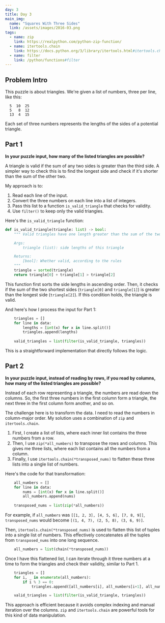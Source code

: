 ```yaml
---
day: 3
title: Day 3
main_img:
  name: "Squares With Three Sides"
  link: /assets/images/2016-03.png
tags: 
  - name: zip
    link: https://realpython.com/python-zip-function/
  - name: itertools.chain
    link: https://docs.python.org/3/library/itertools.html#itertools.chain
  - name: filter
    link: /python/functions#filter
---
```


## Problem Intro

This puzzle is about triangles. We're given a list of numbers, three per line, like this:

```
  5  10  25
  5   8  12
  13  4  15
```

Each set of three numbers represents the lengths of the sides of a potential triangle.

## Part 1

**In your puzzle input, how many of the listed triangles are possible?**

A triangle is valid if the sum of any two sides is greater than the third side. A simpler way to check this is to find the longest side and check if it's shorter than the sum of the other two.

My approach is to:
1. Read each line of the input.
2. Convert the three numbers on each line into a list of integers.
3. Pass this list to a function `is_valid_triangle` that checks for validity.
4. Use `filter()` to keep only the valid triangles.

Here's the `is_valid_triangle` function:

```python
def is_valid_triangle(triangle: list) -> bool:
    """ Valid triangles have one length greater than the sum of the two shorter lengths.

    Args:
        triangle (list): side lengths of this triangle

    Returns:
        [bool]: Whether valid, according to the rules
    """
    triangle = sorted(triangle)
    return triangle[0] + triangle[1] > triangle[2]
```

This function first sorts the side lengths in ascending order. Then, it checks if the sum of the two shortest sides (`triangle[0]` and `triangle[1]`) is greater than the longest side (`triangle[2]`). If this condition holds, the triangle is valid.

And here's how I process the input for Part 1:

```python
    triangles = []
    for line in data:
        lengths = [int(x) for x in line.split()]
        triangles.append(lengths)
    
    valid_triangles = list(filter(is_valid_triangle, triangles))
```

This is a straightforward implementation that directly follows the logic.

## Part 2

**In your puzzle input, instead of reading by rows, if you read by columns, how many of the listed triangles are possible?**

Instead of each row representing a triangle, the numbers are read down the columns. So, the first three numbers in the first column form a triangle, the next three in the first column form another, and so on.

The challenge here is to transform the data. I need to read the numbers in column-major order. My solution uses a combination of `zip` and `itertools.chain`.

1.  First, I create a list of lists, where each inner list contains the three numbers from a row.
2.  Then, I use `zip(*all_numbers)` to transpose the rows and columns. This gives me three lists, where each list contains all the numbers from a column.
3.  Finally, I use `itertools.chain(*transposed_nums)` to flatten these three lists into a single list of numbers.

Here's the code for that transformation:

```python
    all_numbers = []
    for line in data:
        nums = [int(x) for x in line.split()]
        all_numbers.append(nums)
    
    transposed_nums = list(zip(*all_numbers))
```

For example, if `all_numbers` was `[[1, 2, 3], [4, 5, 6], [7, 8, 9]]`, `transposed_nums` would become `[(1, 4, 7), (2, 5, 8), (3, 6, 9)]`.

Then, `itertools.chain(*transposed_nums)` is used to flatten this list of tuples into a single list of numbers. This effectively concatenates all the tuples from `transposed_nums` into one long sequence.

```python
    all_numbers = list(chain(*transposed_nums))
```

Once I have this flattened list, I can iterate through it three numbers at a time to form the triangles and check their validity, similar to Part 1.

```python
    triangles = []
    for i, _ in enumerate(all_numbers):
        if i % 3 == 0:
            triangles.append([all_numbers[i], all_numbers[i+1], all_numbers[i+2]])

    valid_triangles = list(filter(is_valid_triangle, triangles))
```

This approach is efficient because it avoids complex indexing and manual iteration over the columns. `zip` and `itertools.chain` are powerful tools for this kind of data manipulation.